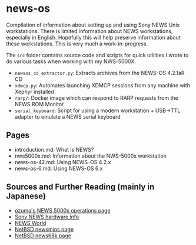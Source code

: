# news-os
Compilation of information about setting up and using Sony NEWS Unix
workstations. There is limited information about NEWS workstations, especially
in English. Hopefully this will help preserve information about these
workstations. This is very much a work-in-progress.

The `src` folder contains source code and scripts for quick utilities I wrote
to do various tasks when working with my NWS-5000X.
- `newsos_cd_extractor.py`: Extracts archives from the NEWS-OS 4.2.1aR CD
- `xdmcp.py`: Automates launching XDMCP sessions from any machine with Xephyr installed
- `rarp/`: Docker image which can respond to RARP requests from the NEWS ROM Monitor
- `serial_keyboard`: Script for using a modern workstation + USB->TTL adapter to emulate a NEWS serial keyboard

## Pages
- introduction.md: What is NEWS?
- nws5000x.md: Information about the NWS-5000x workstation
- news-os-42.md: Using NEWS-OS 4.2.x
- news-os-6.md: Using NEWS-OS 6.x

## Sources and Further Reading (mainly in Japanese)
- [ozuma's NEWS 5000x operations page](http://ozuma.o.oo7.jp/nws5000x.htm)
- [Sony NEWS hardware info](https://katsu.watanabe.name/doc/sonynews/)
- [NEWS World](https://web.archive.org/web/20170202100940/www3.videa.or.jp/NEWS/)
- [NetBSD newsmips page](http://wiki.netbsd.org/ports/newsmips/)
- [NetBSD news68k page](http://wiki.netbsd.org/ports/news68k/)
